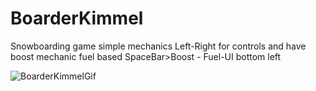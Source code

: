 # BoarderKimmel

Snowboarding game simple mechanics Left-Right for controls and have boost mechanic fuel based
SpaceBar>Boost - Fuel-UI bottom left

![BoarderKimmelGif](https://user-images.githubusercontent.com/118080093/206278537-56bc9d77-b853-4ade-944d-48c8f68b378e.gif)

